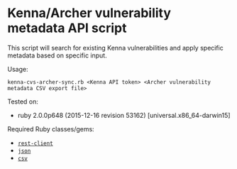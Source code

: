 # Kenna/Archer vulnerability metadata API script

This script will search for existing Kenna vulnerabilities and apply specific metadata based on specific input.

Usage:

```
kenna-cvs-archer-sync.rb <Kenna API token> <Archer vulnerability metadata CSV export file>
```

Tested on:

- ruby 2.0.0p648 (2015-12-16 revision 53162) [universal.x86_64-darwin15]

Required Ruby classes/gems:

- [`rest-client`](https://github.com/rest-client/rest-client)
- [`json`](http://ruby-doc.org/stdlib-2.0.0/libdoc/json/rdoc/JSON.html)
- [`csv`](http://ruby-doc.org/stdlib-2.0.0/libdoc/csv/rdoc/CSV.html)
